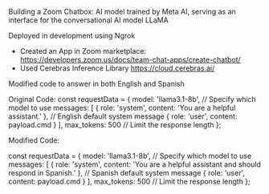 Building a Zoom Chatbox:
AI model trained by Meta AI, serving as an interface for the conversational AI model LLaMA

Deployed in development using Ngrok

- Created an App in Zoom marketplace: https://developers.zoom.us/docs/team-chat-apps/create-chatbot/
- Used Cerebras Inference Library https://cloud.cerebras.ai/

Modified code to answer in both English and Spanish

Original Code:
const requestData = {
    model: 'llama3.1-8b',  // Specify which model to use
    messages: [
        { role: 'system', content: 'You are a helpful assistant.' }, // English default system message
        { role: 'user', content: payload.cmd }
    ],
    max_tokens: 500  // Limit the response length
};

Modified Code:

const requestData = {
    model: 'llama3.1-8b',  // Specify which model to use
    messages: [
        { role: 'system', content: 'You are a helpful assistant and should respond in Spanish.' }, // Spanish default system message
        { role: 'user', content: payload.cmd }
    ],
    max_tokens: 500  // Limit the response length
};
